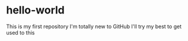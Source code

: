 # hello-world

This is my first repository
I'm totally new to GitHub
I'll try my best to get used to this
